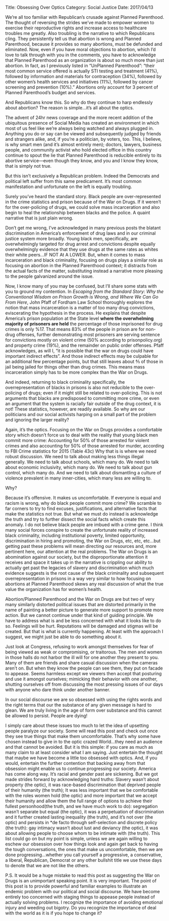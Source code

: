 Title: Obsessing Over Optics
Category: Social Justice
Date: 2017/04/13

We’re all too familiar with Republican’s crusade against Planned Parenthood. The thought of reversing the strides we’ve made to empower women to exercise their reproductive rights and increase access to healthcare troubles me greatly. Also troubling is the narrative to which Republicans cling. They persistently tell us that abortion is wrong and Planned Parenthood, because it provides so many abortions, must be defunded and eliminated. Now, even if you have moral objections to abortion, which I’d love to talk through with you in the comments, you have to acknowledge that Planned Parenthood as an organization is about so much more than just abortion. In fact, as I previously listed in “UnPlanned Parenthood”: “their most common service offered is actually STI testing and treatment (41%), followed by information and materials for contraception (34%), followed by other women’s health services and initiatives (11%), followed by cancer screening and prevention (10%).” Abortions only account for 3 percent of Planned Parenthood’s budget and services.

And Republicans know this. So why do they continue to harp endlessly about abortion? The reason is simple...it’s all about the optics.

The advent of 24hr news coverage and the more recent addition of the ubiquitous presence of Social Media has created an environment in which most of us feel like we’re always being watched and always plugged in. Anything you do or say can be viewed and subsequently judged by friends and strangers alike, and, if you’re a politician, by voters, too. This, I believe, is why smart men (and it’s almost entirely men); doctors, lawyers, business people, and community activist who hold elected office in this country continue to spout the lie that Planned Parenthood is reducible entirely to its abortive service—even though they know, and you and I know they know, that is simply not true.

But this isn’t exclusively a Republican problem. Indeed the Democrats and political left suffer from this same predicament. It’s most common manifestation and unfortunate on the left is equally troubling.

Surely you’ve heard the standard story. Black people are over-represented in the crime statistics and prison because of the War on Drugs. If it weren’t for the over-policing of drugs, we could solve mass incarceration and also begin to heal the relationship between blacks and the police. A quaint narrative that is just plain wrong.

Don’t get me wrong, I’ve acknowledged in many previous posts the blatant discrimination in America’s enforcement of drug laws and in our criminal justice system more broadly. Young black men, specifically, are overwhelmingly targeted for drug arrest and convictions despite equally overwhelmingly evidence that they use drugs at the same rates as whites their white peers...IF NOT At A LOWER. But, when it comes to mass incarceration and black criminality, focusing on drugs plays a similar role as focusing on abortion in the Planned Parenthood context; it distracts from the actual facts of the matter, substituting instead a narrative more pleasing to the people galvanized around the issue.

Now, I know many of you may be confused, but I’ll share some stats with you to ground my contention. In *Escaping from the Standard Story: Why the Conventional Wisdom on Prison Growth is Wrong, and Where We Can Go From Here*, John Pfaff of Fordham Law School thoroughly explores the notion that mass incarceration is a matter of too many drug convictions, eviscerating the hypothesis in the process. He explains that despite America’s prison population at the State level **where the overwhelming majority of prisoners are held** the percentage of those imprisoned for drug crimes is only %17. That means 83% of the people in prison are for non-drug offenses, further demonstrating most prisoners are serving sentence for convictions mostly on violent crime (50% according to prisonpolicy.org) and property crime (19%), and the remainder on public order offenses. Pfaff acknowledges, as will I, “it is possible that the war on drugs could have important indirect effects”. And those indirect effects may be culpable for an additional few percentage points, but that still leaves about ⅘ of those in jail being jailed for things other than drug crimes. This means mass incarceration simply has to be more complex than the War on Drugs.

And indeed, returning to black criminality specifically, the overrepresentation of blacks in prisons is also not reducible to the over-policing of drugs; even if it might still be related to over-policing. This is not arguments that blacks are predisposed to committing more crime, or even an argument that the system is racially fair outside of the drug context, it is not! These statistics, however, are readily available. So why are our politicians and our social activists harping on a small part of the problem and ignoring the larger reality?

Again, it’s the optics. Focusing on the War on Drugs provides a comfortable story which doesn’t force us to deal with the reality that young black men commit more crime: Accounting for 50% of those arrested for violent crimes and also accounting for 50% of those arrested for murder, according to FBI Crime statistics for 2015 (Table 43c) Why that is is where we need robust discussion. We need to talk about making less things illegal generally. We need to talk about schools, which many do. We need to talk about economic inclusivity, which many do. We need to talk about gun control, which many do. And we need to talk about dismantling a culture of violence prevalent in many inner-cities, which many less are willing to.

Why?

Because it’s offensive. It makes us uncomfortable. If everyone is equal and racism is wrong, why do black people commit more crime? We scramble to far corners to try to find excuses, justifications, and alternative facts that make the statistics not true. But what we must do instead is acknowledge the truth and try to further dissect the social facts which create this anomaly. I do not believe black people are imbued with a crime gene. I think many social forces conspire to create the unfortunate reality of increased black criminality, including institutional poverty, limited opportunity, discrimination in hiring and promoting, the War on Drugs, etc, etc, etc...but getting past these problems will mean directing our resources and, more pertinent here, our attention at the real problems. The War on Drugs is an abomination against our society, but the disproportionate attention it receives and space it takes up in the narrative is crippling our ability to actually get past the legacies of slavery and discrimination which much evidence suggests is the root cause of the black criminality and subsequent overrepresentation in prisons in a way very similar to how focusing on abortions at Planned Parenthood skews any real discussion of what the true value the organization has for women’s health.

Abortion/Planned Parenthood and the War on Drugs are but two of very many similarly distorted political issues that are distorted primarily in the name of painting a better picture to generate more support to promote more action. But we cannot continue under that kind of guiding principle. We have to address what is and be less concerned with what it looks like to do so. Feelings will be hurt. Reputations will be damaged and stigmas will be created. But that is what is currently happening. At least with the approach I suggest, we might just be able to do something about it.

Just look at Congress, refusing to work amongst themselves for fear of being viewed as weak or compromising, or traitorous. The men and women in those halls do not harbor the ill will for one another they present to you. Many of them are friends and share casual discussion when the cameras aren’t on. But when they know the people can see them, they put on facade to appease. Seems harmless except we viewers then accept that posturing and use it amongst ourselves; mimicking their behavior with one another, shutting ourselves off from discussing the most pressing issues of our days with anyone who dare think under another banner. 

In our social discourse we are so obsessed with using the rights words and the right terms that our the substance of any given message is hard to glean. We are truly living in the age of form over substance and this cannot be allowed to persist. People are dying!

I simply care about these issues too much to let the idea of upsetting people paralyze our society. Some will read this post and check out once they see true things that make them uncomfortable. That’s why some have chosen instead to give in to the optic crazed World...they need an audience and that cannot be avoided. But it is this simple: if you care as much as many claim to at least consider what I am saying. Just entertain the thought that maybe we have become a little too obsessed with optics. And, if you would, entertain the further contention that backing away from that obsession might enable us to continue progressing our society. America has come along way. It’s racial and gender past are sickening. But we got made strides forward by acknowledging hard truths: Slavery wasn’t about property (the optic), it was race-based discrimination that deprived people of their humanity (the truth); It was less important that we be comfortable with the roles women hold (the optic) and more important that we accept their humanity and allow them the full range of options to achieve their fullest personhood(the truth, and we have much work to do): segregation wasn’t separate but equal (the optic), it was a perpetuation of discrimination and it further created lasting inequality (the truth), and it’s not over (the optic) and persists in *de facto through self-selection and discrete policy (the truth): gay intimacy wasn’t about lust and deviancy (the optic), it was about allowing people to choose whom to be intimate with (the truth). This list could go on but my point is simple, unless we are again willing to eschew our obsession over how things look and again get back to having the tough conversations, the ones that make us uncomfortable, then we are done progressing...whether you call yourself a progressive, a conservative, a liberal, Republican, Democrat or any other bullshit title we use these days to denote that we are not like the others.

P.S. It would be a huge mistake to read this post as suggesting the War on Drugs is an unimportant speaking point. It is very important. The point of this post is to provide powerful and familiar examples to illustrate an endemic problem with our political and social discourse. We have become entirely too concerned with staging things to appease people instead of actually solving problems. I recognize the importance of avoiding emotional injury and weeding out bigotry. Do you recognize the importance of deal with the world as it is if you hope to change it?
